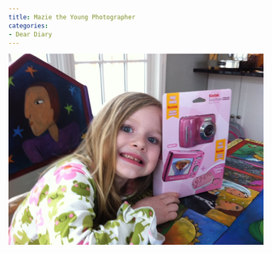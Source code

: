 ```yaml
---
title: Mazie the Young Photographer
categories:
- Dear Diary
---
```


![](/assets/posts/2010/photo15.jpg)
